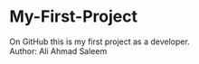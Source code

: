# My-First-Project
On GitHub this is my first project as a developer.
<br/>
Author: Ali Ahmad Saleem
